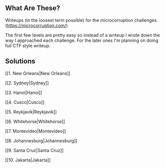 ## What Are These?
Writeups (in the loosest term possible) for the microcorruption challenges. (https://microcorruption.com/)

The first few levels are pretty easy so instead of a writeup I wrote down the way I approached each challenge. For the later ones I'm planning on doing full CTF style writeup.

## Solutions

[[1. New Orleans|New Orleans]]

[[2. Sydney|Sydney]]

[[3. Hanoi|Hanoi]]

[[4. Cusco|Cusco]]

[[5. Reykjavik|Reykjavik]]

[[6. Whitehorse|Whitehorse]]

[[7. Montevideo|Montevideo]]

[[8. Johannesburg|Johannesburg]]

[[9. Santa Cruz|Santa Cruz]]

[[10. Jakarta|Jakarta]]

